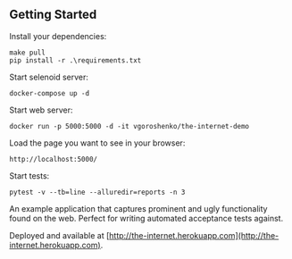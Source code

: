 ## Getting Started

Install your dependencies:

    make pull
    pip install -r .\requirements.txt

Start selenoid server:

    docker-compose up -d

Start web server:

    docker run -p 5000:5000 -d -it vgoroshenko/the-internet-demo

Load the page you want to see in your browser:

    http://localhost:5000/

Start tests:

    pytest -v --tb=line --alluredir=reports -n 3


An example application that captures prominent and ugly functionality found on the web. Perfect for writing automated acceptance tests against.

Deployed and available at [http://the-internet.herokuapp.com](http://the-internet.herokuapp.com).